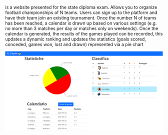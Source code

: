 is a website presented for the state diploma exam. Allows you to organize football championships of N teams. Users can sign up to the platform and have their team join an existing tournament. Once the number N of teams has been reached, a calendar is drawn up based on various settings (e.g. no more than 3 matches per day or matches only on weekends). Once the calendar is generated, the results of the games played can be recorded, this updates a dynamic ranking and updates the statistics (goals scored, conceded, games won, lost and drawn) represented via a pie chart

![screen](screen1.png)
